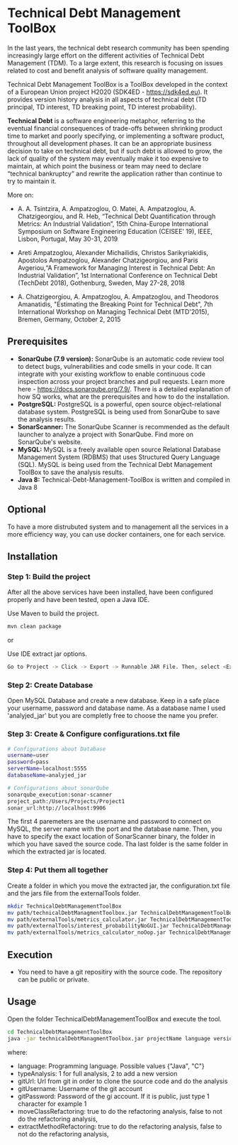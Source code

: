# Technical Debt Management ToolBox
In the last years, the technical debt research community has been spending increasingly large effort on the different activities of Technical Debt Management (TDM). To a large extent, this research is focusing on issues related to cost and benefit analysis of software quality management.  

Technical Debt Management ToolBox is a ToolBox developed in the context of a European Union project H2020 (SDK4ED - https://sdk4ed.eu). It provides version history analysis in all aspects of technical debt (TD principal, TD interest, TD breaking point, TD interest probability).

**Technical Debt** is a software engineering metaphor, referring to the eventual financial consequences of trade-offs between shrinking product time to market and poorly specifying, or implementing a software product, throughout all development phases. It can be an appropriate business decision to take on technical debt, but if such debt is allowed to grow, the lack of quality of the system may eventually make it too expensive to maintain, at which point the business or team may need to declare “technical bankruptcy” and rewrite the application rather than continue to try to maintain it.

More on:
* A. A. Tsintzira, A. Ampatzoglou, O. Matei, A. Ampatzoglou, A. Chatzigeorgiou, and R. Heb, “Technical Debt Quantification through Metrics: An Industrial Validation”, 15th China-Europe International Symposium on Software Engineering Education (CEISEE’ 19), IEEE, Lisbon, Portugal, May 30-31, 2019

* Areti Ampatzoglou, Alexander Michailidis, Christos Sarikyriakidis, Apostolos Ampatzoglou, Alexander Chatzigeorgiou, and Paris Avgeriou,“A Framework for Managing Interest in Technical Debt: An Industrial Validation”, 1st International Conference on Technical Debt (TechDebt 2018), Gothenburg, Sweden, May 27-28, 2018

* A. Chatzigeorgiou, A. Ampatzoglou, A. Ampatzoglou, and Theodoros Amanatidis, "Estimating the Breaking Point for Technical Debt", 7th International Workshop on Managing Technical Debt (MTD'2015), Bremen, Germany, October 2, 2015

## Prerequisites
* **SonarQube (7.9 version):** SonarQube is an automatic code review tool to detect bugs, vulnerabilities and code smells in your code. It can integrate with your existing workflow to enable continuous code inspection across your project branches and pull requests. Learn more here - https://docs.sonarqube.org/7.9/. There is a detailed explanation of how SQ works, what are the prerequisites and how to do the installation.
* **PostgreSQL:** PostgreSQL is a powerful, open source object-relational database system. PostgreSQL is being used from SonarQube to save the analysis results.
* **SonarScanner:** The SonarQube Scanner is recommended as the default launcher to analyze a project with SonarQube. Find more on SonarQube's website.
* **MySQL:** MySQL is a freely available open source Relational Database Management System (RDBMS) that uses Structured Query Language (SQL). MySQL is being used from the Technical Debt Management ToolBox to save the analysis results.
* **Java 8:** Technical-Debt-Management-ToolBox is written and compiled in Java 8

## Optional
To have a more distrubuted system and to management all the services in a more efficiency way, you can use docker containers, one for each service.

## Installation

### Step 1: Build the project
After all the above services have been installed, have been configured properly and have been tested, open a Java IDE.

Use Maven to build the project.

```bash
mvn clean package
```

or

Use IDE extract jar options.

```bash
Go to Project -> Click -> Export -> Runnable JAR File. Then, select <Export generated class files and sources> and make sure that your project is selected.
```

### Step 2: Create Database

Open MySQL Database and create a new database. Keep in a safe place your username, password and database name. As a database name I used 'analyjed_jar' but you are completly free to choose the name you prefer.

### Step 3: Create & Configure configurations.txt file

```bash
# Configurations about Database
username=user
password=pass
serverName=localhost:5555
databaseName=analyjed_jar

# Configurations about sonarQube
sonarqube_execution:sonar-scanner
project_path:/Users/Projects/Project1
sonar_url:http://localhost:9906
```

The first 4 paremeters are the username and password to connect on MySQL, the server name with the port and the database name.
Then, you have to specify the exact location of SonarScanner binary, the folder in which you have saved the source code. Tha last folder is the same 
folder in which the extracted jar is located.

### Step 4: Put them all together

Create a folder in which you move the extracted jar, the configuration.txt file and the jars file from the externalTools folder.

```bash
mkdir TechnicalDebtManagementToolBox
mv path/technicalDebtManagmentToolbox.jar TechnicalDebtManagementToolBox
mv path/externalTools/metrics_calculator.jar TechnicalDebtManagementToolBox
mv path/externalTools/interest_probabilityNoGUI.jar TechnicalDebtManagementToolBox
mv path/externalTools/metrics_calculator_noOop.jar TechnicalDebtManagementToolBox
```

## Execution
* You need to have a git repositiry with the source code. The repository can be public or private.

## Usage

Open the folder TechnicalDebtManagementToolBox and execute the tool.

```bash
cd TechnicalDebtManagementToolBox
java -jar technicalDebtManagmentToolbox.jar projectName language versions gitUrl gitUsername gitPassword shas
```
 
where:
* language: Programming language. Possible values {"Java", "C"}
* typeAnalysis: 1 for full analysis, 2 to add a new version
* gitUrl: Url from git in order to clone the source code and do the analysis
* gitUsername: Username of the git account
* gitPassword: Password of the gi account. If it is public, just type 1 character for example 1
* moveClassRefactoring: true to do the refactoring analysis, false to not do the refactoring analysis,
* extractMethodRefactoring: true to do the refactoring analysis, false to not do the refactoring analysis,







